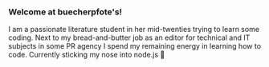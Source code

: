 ### Welcome at buecherpfote's!

I am a passionate literature student in her mid-twenties trying to learn some coding.
Next to my bread-and-butter job as an editor for technical and IT subjects in some PR agency I spend my remaining energy in learning how to code. Currently sticking my nose into node.js 🌱

<!--
**buecherpfote/buecherpfote** is a ✨ _special_ ✨ repository because its `README.md` (this file) appears on your GitHub profile.

Here are some ideas to get you started:

- 🔭 I’m currently working on ...
- 🌱 I’m currently learning ...
- 👯 I’m looking to collaborate on ...
- 🤔 I’m looking for help with ...
- 💬 Ask me about ...
- 📫 How to reach me: ...
- 😄 Pronouns: ...
- ⚡ Fun fact: ...
-->

